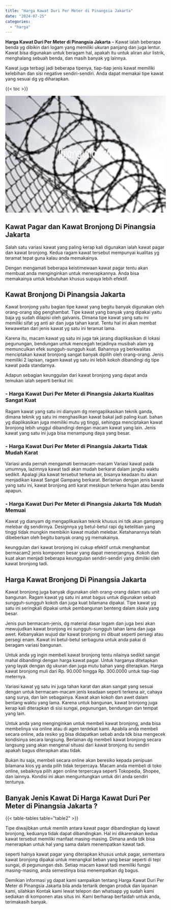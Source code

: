 ```yaml
---
title: "Harga Kawat Duri Per Meter di Pinangsia Jakarta"
date: "2024-07-25"
categories: 
  - "harga"
---
```


**Harga Kawat Duri Per Meter di Pinangsia Jakarta** – Kawat ialah beberapa benda yg dibikin dari logam yang memiliki ukuran panjang dan juga lentur. Kawat bisa digunakan untuk beragam hal, apakah itu untuk aliran alur listrik, menghalang sebuah benda, dan masih banyak yg lainnya.

Kawat juga terbagi jadi beberapa tipenya, tiap-tiap jenis kawat memiliki kelebihan dan sisi negative sendiri-sendiri. Anda dapat memakai tipe kawat yang sesuai dg yg diharapkan.

{{< toc >}}

![Harga Kawat Duri Per Meter di Pinangsia Jakarta](/images/jual-kawat-murah39.png)

## Kawat Pagar dan Kawat Bronjong Di Pinangsia Jakarta

Salah satu variasi kawat yang paling kerap kali digunakan ialah kawat pagar dan kawat bronjong. Kedua ragam kawat tersebut mempunyai kualitas yg teramat tepat guna kalau anda memakainya.

Dengan mengamati beberapa keistimewaan kawat pagar tentu akan membuat anda menginginkan untuk menerapkannya. Anda bisa memakainya untuk kebutuhan khusus supaya lebih efektif.

## Kawat Bronjong Di Pinangsia Jakarta

Kawat bronjong yaitu bagian tipe kawat yang begitu banyak digunakan oleh orang-orang sbg penghambat. Tipe kawat yang banyak yang dipakai yaitu baja yg sudah dilapisi oleh galvanis. Dimana tipe kawat yang satu ini memiliki sifat yg anti air dan juga tahan karat. Tentu hal ini akan membat kewawetan dari jenis kawat yg satu ini teramat lama.

Karena itu, macam kawat yg satu ini juga tak jarang diaplikasikan di lokasi pegunungan, bendungan untuk mencegah terjadinya musibah alam yg memunculkan efek sungguh-sungguh kuat. Bahannya yg berkwalitas menciptakan kawat bronjong sangat banyak dipilih oleh orang-orang. Jenis memiliki 2 lapisan, ragam kawat yg satu ini lebih kokoh dibandingi dg tipe kawat pada standarnya.

Adapun sebagian keunggulan dari kawat bronjong yang dapat anda temukan ialah seperti berikut ini:

### \- Harga Kawat Duri Per Meter di Pinangsia Jakarta Kualitas Sangat Kuat

Ragam kawat yang satu ini dianyam dg mengaplikasikan teknik ganda, dimana teknik yg satu ini menghasilkan kawat bakal jadi paling kuat. bahan yg diaplikasikan juga memiliki mutu yg tinggi, sehingga menciptakan kawat bronjong lebih unggul dibandingi dengan macam kawat yang lain. Jenis kawat yang satu ini juga bisa menampung daya yang besar.

### \- Harga Kawat Duri Per Meter di Pinangsia Jakarta Tidak Mudah Karat

Variasi anda pernah mengamati bermacam-macam Variasi kawat pada umumnya, lazimnya kawat tadi akan mudah berkarat dalam jangka waktu sedikit. Apalagi jika kawat tersebut terkena air, bisanya keadaan itu akan menjadikan kawat Sangat Gampang berkarat. Berlainan dengan jenis kawat yang satu ini, kawat bronjong anti karat meskipun terkena hujan atau benda apapun.

### \- Harga Kawat Duri Per Meter di Pinangsia Jakarta Tdk Mudah Memuai

Kawat yg dianyam dg mengaplikasikan teknik khusus ini tdk akan gampang melebar dg sendirinya. Designnya yg betul-betul rapi dg ketelitian yang tinggi tidak mungkin membikin kawat mudah melebar. Ketahanannya telah dibeberkan oleh begitu banyak orang yg memakainya.

keunggulan dari kawat bronjong ini cukup efektif untuk menghambat bermacam2 jenis komponen besar yang dapat menerjangnya. Kokoh dan kuat akan menjadi beberapa keunggulan sendiri-sendiri yang dimiliki oleh kawat bronjong tadi.

## Harga Kawat Bronjong Di Pinangsia Jakarta

Kawat bronjong juga banyak digunakan oleh orang-orang dalam satu unit bangunan. Ragam kawat yg satu ini amat bagus untuk digunakan sebab sungguh-sungguh kokoh dan juga kuat bilamana dipakai. Tipe kawat yg satu ini seringkali dipakai untuk pembangunan benteng dalam skala yang besar.

Jenis pun bermacam-jenis, dg material dasar logam dan juga besi akan mewujudkan kawat bronjong ini sungguh-sungguh tahan lama dan juga awet. Kebanyakan wujud dar kawat bronjong ini dibuat seperti persegi atau persegi enam. Kawat ini betul-betul serbaguna untuk anda pakai di beragam variasi bangunan.

Untuk anda yg ingin membeli kawat bronjong tentu nilainya sedikit sangat mahal dibandingi dengan harga kawat pagar. Untuk harganya ditetapkan yang layak dengan dg ukuran dan juga mutu bahan yang diterapkan. Harga kawat bronjong muli dari Rp. 90.000 hingga Rp. 300.0000 untuk tiap-tiap meternya.

Variasi kawat yg satu ini juga tahan karat dan akan sangat yang sesuai dengan untuk bermacam-macam jenis keadaan seperti terkena air, cahaya sang surya, dan lain sebagainya. Kawat akan kokoh dan awet dalam bentang waktu yang lama. Karena untuk bangunan, kawat bronjong juga kerap kali diterapkan di sisi sungai, pegunungan, bendungan dan tempat yang lain.

Untuk anda yang menginginkan untuk membeli kawat bronjong, anda bisa membelinya via online atau di agen terdekat kami. Apabila anda membeli secara online, ada resiko yg bisa didapatkan sebab anda tdk bisa mengecek kondisinya secara langsung. Berlainan dg membeli kawat bronjong secara langsung yang akan mengenal situasi dari kawat bronjong itu sendiri apakah bagus diterapkan atau tidak.

Bukan itu saja, membeli secara online akan beresiko kepada penipuan bilamana kios yg anda pilih tidak terpercaya. Macam anda membeli di toko online, sebaiknya pilih agen online terpercaya seperti Tokopedia, Shopee, dan lainnya. Kondisi ini akan menguntungkan untuk diri anda sendiri tentunya.

## Banyak Jenis Kawat Di Harga Kawat Duri Per Meter di Pinangsia Jakarta ?

{{< table-tables table="table2" >}}

Tipe diwajibkan untuk memlih antara kawat pagar dibandingkan dg kawat bronjong, keduanya tidak dapat dibandingkan. Hal ini dikarenakan kedua kawat tersebut memiliki manfaat masing-masing. Dimana anda tdk bisa menerapkan untuk hal yang sama dalam menempatkan kawat tadi.

seperti halnya kawat pagar yang diterapkan khusus untuk pagar, sementara kawat bronjong dipakai untuk menangkal beban yang besar seperti di tepi sungai, di pegunungan dsb. Setiap macam kawat tadi memiliki fungsi masing-masing, anda semestinya bisa menempatkan dg bagus.

Demikian informasi yg dapat kami sampaikan tentang Harga Kawat Duri Per Meter di Pinangsia Jakarta bila anda tertarik dengan produk dan layanan kami, silahkan Kontak kami lewat telepon dan whatsapp yg sudah kami sediakan di komponen atas situs ini. Kami berharap berfaidah untuk anda, terimakasih banyak.
